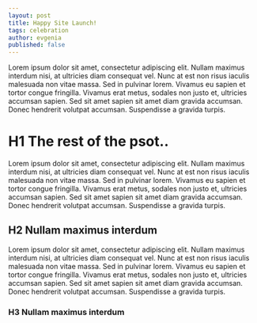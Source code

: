 ```yaml
---
layout: post
title: Happy Site Launch!
tags: celebration
author: evgenia
published: false
---
```

Lorem ipsum dolor sit amet, consectetur adipiscing elit. Nullam maximus interdum nisi, at ultricies diam consequat vel. Nunc at est non risus iaculis malesuada non vitae massa. Sed in pulvinar lorem. Vivamus eu sapien et tortor congue fringilla. Vivamus erat metus, sodales non justo et, ultricies accumsan sapien. Sed sit amet sapien sit amet diam gravida accumsan. Donec hendrerit volutpat accumsan. Suspendisse a gravida turpis.


# H1 The rest of the psot..

Lorem ipsum dolor sit amet, consectetur adipiscing elit. Nullam maximus interdum nisi, at ultricies diam consequat vel. Nunc at est non risus iaculis malesuada non vitae massa. Sed in pulvinar lorem. Vivamus eu sapien et tortor congue fringilla. Vivamus erat metus, sodales non justo et, ultricies accumsan sapien. Sed sit amet sapien sit amet diam gravida accumsan. Donec hendrerit volutpat accumsan. Suspendisse a gravida turpis.

## H2 Nullam maximus interdum 

Lorem ipsum dolor sit amet, consectetur adipiscing elit. Nullam maximus interdum nisi, at ultricies diam consequat vel. Nunc at est non risus iaculis malesuada non vitae massa. Sed in pulvinar lorem. Vivamus eu sapien et tortor congue fringilla. Vivamus erat metus, sodales non justo et, ultricies accumsan sapien. Sed sit amet sapien sit amet diam gravida accumsan. Donec hendrerit volutpat accumsan. Suspendisse a gravida turpis.

### H3 Nullam maximus interdum 
